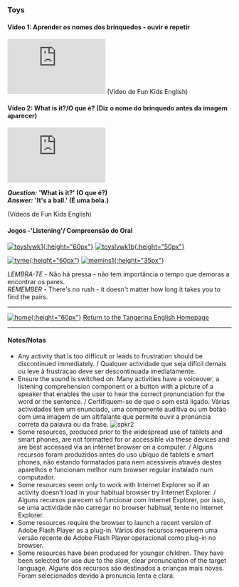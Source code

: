 ### Toys

#### Video 1: Aprender os nomes dos brinquedos - ouvir e repetir 

<iframe width="220" height="124" src="https://www.youtube.com/embed/gGxaTfzmuMI" frameborder="0" allow="accelerometer; autoplay; clipboard-write; encrypted-media; gyroscope; picture-in-picture" allowfullscreen></iframe> (Vídeo de Fun Kids English)  

#### Video 2: What is it?/O que é? (Diz o nome do brinquedo antes da imagem aparecer) 

<iframe width="220" height="124" src="https://www.youtube.com/embed/8-SWzpdcl6E" frameborder="0" allow="accelerometer; autoplay; clipboard-write; encrypted-media; gyroscope; picture-in-picture" allowfullscreen></iframe>    

***Question:*** **'What is it?' (O que é?)**  
***Answer:*** **'It's a ball.' (É uma bola.)** 

(Vídeos de Fun Kids English)

<!---(1). [![wedt](/images/wedt.PNG)](https://www.youtube.com/watch?v=0tBTF6qV1ZY) [WOW English - Dangerous toys](https://www.youtube.com/watch?v=0tBTF6qV1ZY)
(2). [![wemt](/images/wemt.PNG)](https://www.youtube.com/watch?v=mMo8cWHXlck) [WOW English - Magic toys](https://www.youtube.com/watch?v=mMo8cWHXlck)-->

#### Jogos -'Listening'/ Compreensão do Oral

[![toyslvwk1](https://1blockatatime.github.io/English/images/toyslvwk1.PNG){:height="60px"}](https://www.liveworksheets.com/worksheets/en/English_as_a_Second_Language_(ESL)/Toys/Toys_(listen_and_choose)_ot1373gz) [![toyslvwk1b](/images/toyslvwk1b.PNG){:height="50px"}](https://www.liveworksheets.com/worksheets/en/English_as_a_Second_Language_(ESL)/Toys/Toys_(listen_and_choose)_ot1373gz)   

<!--[![gwtme](https://1blockatatime.github.io/English/images/gwtme.PNG){:height="60px"}](http://eslgamesworld.com/members/games/vocabulary/memoryaudio/toys2/index.html) [![memins1](/images/memins1.PNG){:height="35px"}](http://eslgamesworld.com/members/games/vocabulary/memoryaudio/toys2/index.html)  

[![gwtme2](https://1blockatatime.github.io/English/images/gwtme2.PNG){:height="60px"}](http://www.eslgamesworld.com/members/games/vocabulary/memoryaudio/toys/index.html) [![memins2](/images/memins2.PNG){:height="35px"}](http://www.eslgamesworld.com/members/games/vocabulary/memoryaudio/toys/index.html)-->  

[![tyme](https://1blockatatime.github.io/English/images2/tyme.PNG){:height="60px"}](https://www.kidslearningville.com/toys-vocabulary-esl-memory-game/)  [![memins1](/images/memins1.PNG){:height="35px"}](https://www.kidslearningville.com/toys-vocabulary-esl-memory-game/)  

*LEMBRA-TE* - Não há pressa - não tem importância o tempo que demoras a encontrar os pares.  
*REMEMBER* - There's no rush - it doesn't matter how long it takes you to find the pairs.  

***

[![home](https://1blockatatime.github.io/English/images/home.png){:height="60px"}](https://tangerina-pt.github.io/English) [Return to the Tangerina English Homepage](https://tangerina-pt.github.io/English)  

***

#### Notes/Notas
* Any activity that is too difficult or leads to frustration should be discontinued immediately. / Qualquer actividade que seja difícil demais ou leve à frustraçao deve ser descontinuada imediatamente.
* Ensure the sound is switched on. Many activities have a voiceover, a listening comprehension component or a button with a picture of a speaker that enables the user to hear the correct pronunciation for the word or the sentence. / Certifiquem-se de que o som está ligado. Várias actividades tem um enunciado, uma componente auditiva ou um botão com uma imagem de um altifalante que permite ouvir a pronúncia correta da palavra ou da frase. ![spkr2](/images/spkr2.PNG)
* Some resources, produced prior to the widespread use of tablets and smart phones, are not formatted for or accessible via these devices and are best accessed via an internet browser on a computer. / Alguns recursos foram produzidos antes do uso ubíquo de tablets e smart phones, não estando formatados para nem acessíveis através destes aparelhos e funcionam melhor num browser regular instalado num computador.
* Some resources seem only to work with Internet Explorer so if an activity doesn't load in your habitual browser try Internet Explorer. / Alguns recursos parecem só funcionar com Internet Explorer, por isso, se uma actividade não carregar no browser habitual, tente no Internet Explorer.
* Some resources require the browser to launch a recent version of Adobe Flash Player as a plug-in. Vários dos recursos requerem uma versão recente de Adobe Flash Player operacional como plug-in no browser.
* Some resources have been produced for younger children. They have been selected for use due to the slow, clear pronunciation of the target language. Alguns dos recursos são destinados a crianças mais novas. Foram selecionados devido à pronuncia lenta e clara.
